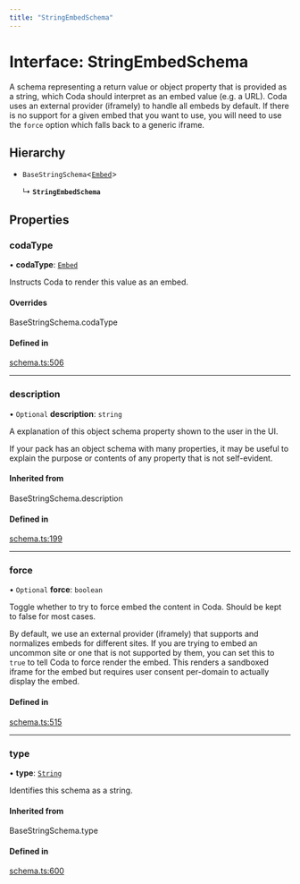 ```yaml
---
title: "StringEmbedSchema"
---
```

# Interface: StringEmbedSchema

A schema representing a return value or object property that is provided as a string,
which Coda should interpret as an embed value (e.g. a URL). Coda uses an external provider (iframely)
to handle all embeds by default. If there is no support for a given embed that you want to use,
you will need to use the `force` option which falls back to a generic iframe.

## Hierarchy

- `BaseStringSchema`<[`Embed`](../enums/ValueHintType.md#embed)\>

  ↳ **`StringEmbedSchema`**

## Properties

### codaType

• **codaType**: [`Embed`](../enums/ValueHintType.md#embed)

Instructs Coda to render this value as an embed.

#### Overrides

BaseStringSchema.codaType

#### Defined in

[schema.ts:506](https://github.com/coda/packs-sdk/blob/main/schema.ts#L506)

___

### description

• `Optional` **description**: `string`

A explanation of this object schema property shown to the user in the UI.

If your pack has an object schema with many properties, it may be useful to
explain the purpose or contents of any property that is not self-evident.

#### Inherited from

BaseStringSchema.description

#### Defined in

[schema.ts:199](https://github.com/coda/packs-sdk/blob/main/schema.ts#L199)

___

### force

• `Optional` **force**: `boolean`

Toggle whether to try to force embed the content in Coda. Should be kept to false for most cases.

By default, we use an external provider (iframely) that supports and normalizes embeds for different sites.
If you are trying to embed an uncommon site or one that is not supported by them,
you can set this to `true` to tell Coda to force render the embed. This renders a sandboxed iframe for the embed
but requires user consent per-domain to actually display the embed.

#### Defined in

[schema.ts:515](https://github.com/coda/packs-sdk/blob/main/schema.ts#L515)

___

### type

• **type**: [`String`](../enums/ValueType.md#string)

Identifies this schema as a string.

#### Inherited from

BaseStringSchema.type

#### Defined in

[schema.ts:600](https://github.com/coda/packs-sdk/blob/main/schema.ts#L600)
